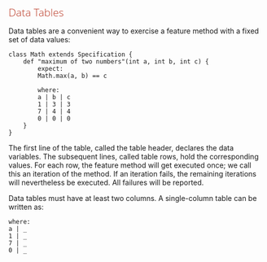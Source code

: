 <style>
h1,h2,h3,h4{font-family: "Open Sans","DejaVu Sans",sans-serif;font-weight: 300;font-style: normal; color: #ba3925;text-rendering: optimizeLegibility; margin-top: 1em; margin-bottom: .5em;}
h1{color: rgba(0,0,0,.85);}
blockquote{color: #998;font-style: italic;}
</style>

## Data Tables

Data tables are a convenient way to exercise a feature method with a fixed set of data values:

    class Math extends Specification {
        def "maximum of two numbers"(int a, int b, int c) {
            expect:
            Math.max(a, b) == c
    
            where:
            a | b | c
            1 | 3 | 3
            7 | 4 | 4
            0 | 0 | 0
        }
    }

The first line of the table, called the table header, declares the data variables. The subsequent lines, called table rows, hold the corresponding values. For each row, the feature method will get executed once; we call this an iteration of the method. If an iteration fails, the remaining iterations will nevertheless be executed. All failures will be reported.

Data tables must have at least two columns. A single-column table can be written as:

    where:
    a | _
    1 | _
    7 | _
    0 | _